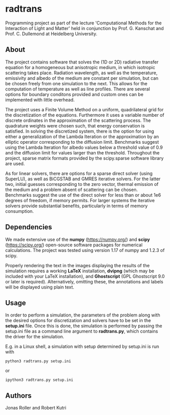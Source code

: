 # radtrans

Programming project as part of the lecture 'Computational Methods for the
Interaction of Light and Matter' held in conjunction by Prof. G. Kanschat and
Prof. C. Dullemond at Heidelberg University.


## About

The project contains software that solves the (1D or 2D) radiative transfer equation
for a homogeneous but anisotropic medium, in which isotropic scattering takes place.
Radiation wavelength, as well as the temperature, emissivity and albedo of the medium
are constant per simulation, but can be chosen freely from one simulation to the 
next. This allows for the computation of temperature as well as line profiles.
There are several options for boundary conditons provided and custom ones can be implemented 
with little overhead.

The project uses a Finite Volume Method on a uniform, quadrilateral grid for the discretization of the equations. Furthermore it 
uses a variable number of discrete ordinates in the approximation of the scattering process. The 
quadrature weights were chosen such, that energy conservation is satisfied. In solving the discretized
system, there is the option for using either a generalization of the Lambda Iteration or the approximation
by an elliptic operator corresponding to the diffusion limit. Benchmarks suggest using the Lambda Iteration
for albedo values below a threshold value of 0.9 and the diffusion limit for values larger than the threshold.
Throughout the project, sparse matrix formats provided by the scipy.sparse software library are used.

As for linear solvers, there are options for a sparse direct solver (using SuperLU), as well as BiCGSTAB and 
GMRES iterative solvers. For the latter two, initial guesses corresponding to the zero vector, thermal emission
of the medium and a problem absent of scattering can be chosen. Benchmarks suggest the use of the direct solver
for less than or about 1e6 degrees of freedom, if memory permits. For larger systems the iterative solvers provide
substantial benefits, particularly in terms of memory consumption.


## Dependencies

We made extensive use of the **numpy** (https://numpy.org/) and **scipy** (https://scipy.org/) open-source software
packages for numerical calculations. The project was tested using version 1.17 of numpy and 1.2.3 of scipy.

Properly rendering the text in the images displaying the results of the simulation requires a working **LaTeX** installation,
**dvipng** (which may be included with your LaTeX installation), and **Ghostscript** (GPL Ghostscript 9.0 or later is
required). Alternatively, omitting these, the annotations and labels will be displayed using plain text.


## Usage

In order to perform a simulation, the parameters of the problem along with the desired options for discretization and solvers 
have to be set in the **setup.ini** file. Once this is done, the simulation is performed by passing the setup.ini file as a command
line argument to **radtrans.py**, which contains the driver for the simulation.

E.g. in a Linux shell, a simulation with setup determined by setup.ini is run with 
```
python3 radtrans.py setup.ini
```
or
```
ipython3 radtrans.py setup.ini
```


## Authors

Jonas Roller and Robert Kutri
